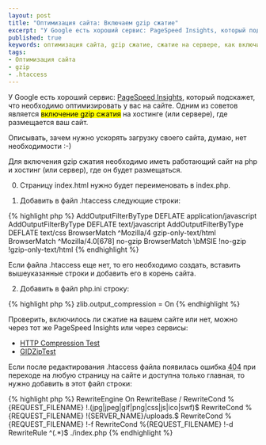 ```yaml
---
layout: post
title: "Оптимизация сайта: Включаем gzip сжатие"
excerpt: "У Google есть хороший сервис: PageSpeed Insights, который подскажет, что необходимо оптимизировать у вас на сайте. Одним из советов является включение gzip сжатия на хостинге (или сервере), где размещается ваш сайт."
published: true
keywords: оптимизация сайта, gzip сжатие, сжатие на сервере, как включить сжатие на сервере, настройка .htaccess
tags:
- Оптимизация сайта
- gzip
- .htaccess
---
```


У Google есть хороший сервис: <a href="https://developers.google.com/speed/pagespeed/insights/" target="_blank">PageSpeed Insights</a>, который подскажет, что необходимо оптимизировать у вас на сайте. Одним из советов является <mark>включение gzip сжатия</mark> на хостинге (или сервере), где размещается ваш сайт.

Описывать, зачем нужно ускорять загрузку своего сайта, думаю, нет необходимости :-)

Для включения gzip сжатия необходимо иметь работающий сайт на php и хостинг (или сервер), где он будет размещаться.

0) Страницу <span class="file">index.html</span> нужно будет переименовать в <span class="file">index.php</span>.

1) Добавить в файл <span class="file">.htaccess</span> следующие строки:

{% highlight php %}
<IfModule mod_deflate.c>
AddOutputFilterByType DEFLATE application/javascript
AddOutputFilterByType DEFLATE text/javascript
AddOutputFilterByType DEFLATE text/css
<IfModule mod_setenvif.c>
BrowserMatch ^Mozilla/4 gzip-only-text/html
BrowserMatch ^Mozilla/4\.0[678] no-gzip
BrowserMatch \bMSIE !no-gzip !gzip-only-text/html
</IfModule>
</IfModule>
{% endhighlight %}

Если файла <span class="file">.htaccess</span> еще нет, то его необходимо создать, вставить вышеуказанные строки и добавить его в корень сайта.

2) Добавить в файл <span class="file">php.ini</span> строку:

{% highlight php %}
zlib.output_compression = On
{% endhighlight %}

Проверить, включилось ли сжатие на вашем сайте или нет, можно через тот же PageSpeed Insights или через сервисы:

- <a href="http://www.whatsmyip.org/http-compression-test/" target="_blank">HTTP Compression Test</a>
- <a href="http://www.gidnetwork.com/tools/gzip-test.php" target="_blank">GIDZipTest</a>

Если после редактирования <span class="file">.htaccess</span> файла появилась ошибка <abbr title="Ошибка 404 - страница не найдена">404</abbr> при переходе на любую страницу на сайте и доступна только главная, то нужно добавить в этот файл строки:

{% highlight php %}
RewriteEngine On
RewriteBase /
RewriteCond %{REQUEST_FILENAME} !\.(jpg|jpeg|gif|png|css|js|ico|swf)$
RewriteCond %{REQUEST_FILENAME} !{SERVER_NAME}\/uploads.$
RewriteCond %{REQUEST_FILENAME} !-f
RewriteCond %{REQUEST_FILENAME} !-d
RewriteRule ^(.*)$ ./index.php
{% endhighlight %}


